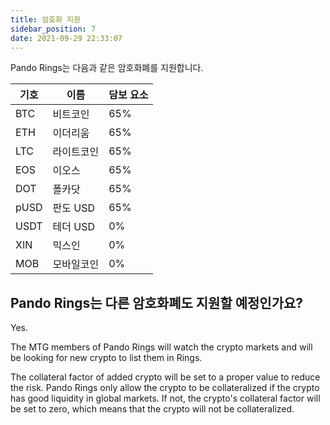 ```yaml
---
title: 암호화 지원
sidebar_position: 7
date: 2021-09-29 22:33:07
---
```


Pando Rings는 다음과 같은 암호화폐를 지원합니다.

| 기호   | 이름     | 담보 요소 |
| ---- | ------ | ----- |
| BTC  | 비트코인   | 65%   |
| ETH  | 이더리움   | 65%   |
| LTC  | 라이트코인  | 65%   |
| EOS  | 이오스    | 65%   |
| DOT  | 폴카닷    | 65%   |
| pUSD | 판도 USD | 65%   |
| USDT | 테더 USD | 0%    |
| XIN  | 믹스인    | 0%    |
| MOB  | 모바일코인  | 0%    |

## Pando Rings는 다른 암호화폐도 지원할 예정인가요?

Yes.

The MTG members of Pando Rings will watch the crypto markets and will be looking for new crypto to list them in Rings.

The collateral factor of added crypto will be set to a proper value to reduce the risk. Pando Rings only allow the crypto to be collateralized if the crypto has good liquidity in global markets. If not, the crypto's collateral factor will be set to zero, which means that the crypto will not be collateralized.

